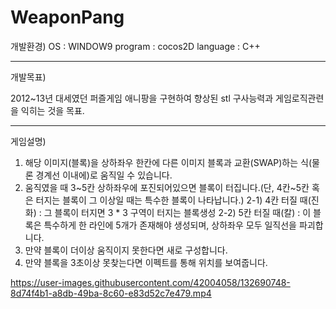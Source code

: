 # WeaponPang

개발환경)
OS       : WINDOW9
program  : cocos2D
language : C++

**********************************************************************************************************************************************************************************
개발목표)

2012~13년 대세였던 퍼즐게임 애니팡을 구현하여 향상된 stl 구사능력과 게임로직관련을 익히는 것을 목표.

**********************************************************************************************************************************************************************************

게임설명)

1. 해당 이미지(블록)을 상하좌우 한칸에 다른 이미지 블록과 교환(SWAP)하는 식(물론 경계선 이내에)로 움직일 수 있습니다.
2. 움직였을 때 3~5칸 상하좌우에 포진되어있으면 블록이 터집니다.(단, 4칸~5칸 혹은 터지는 블록이 그 이상일 때는 특수한 블록이 나타납니다.)
    2-1) 4칸 터질 때(진화) : 그 블록이 터지면 3 * 3 구역이 터지는 블록생성
    2-2) 5칸 터질 때(칼)   : 이 블록은 특수하게 한 라인에 5개가 존재해야 생성되며, 상하좌우 모두 일직선을 파괴합니다.
3. 만약 블록이 더이상 움직이지 못한다면 새로 구성합니다.
4. 만약 블록을 3초이상 못찾는다면 이펙트를 통해 위치를 보여줍니다.




https://user-images.githubusercontent.com/42004058/132690748-8d74f4b1-a8db-49ba-8c60-e83d52c7e479.mp4


